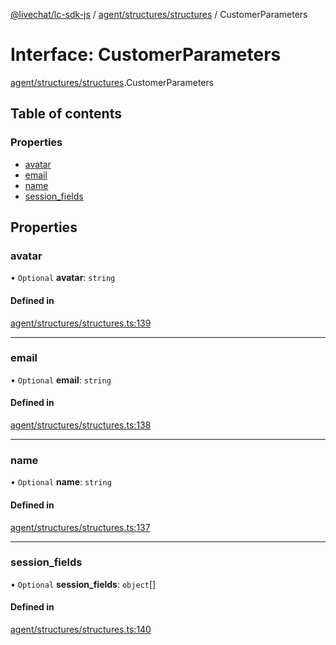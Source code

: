 [@livechat/lc-sdk-js](../README.md) / [agent/structures/structures](../modules/agent_structures_structures.md) / CustomerParameters

# Interface: CustomerParameters

[agent/structures/structures](../modules/agent_structures_structures.md).CustomerParameters

## Table of contents

### Properties

- [avatar](agent_structures_structures.CustomerParameters.md#avatar)
- [email](agent_structures_structures.CustomerParameters.md#email)
- [name](agent_structures_structures.CustomerParameters.md#name)
- [session\_fields](agent_structures_structures.CustomerParameters.md#session_fields)

## Properties

### avatar

• `Optional` **avatar**: `string`

#### Defined in

[agent/structures/structures.ts:139](https://github.com/livechat/lc-sdk-js/blob/1fa827f/src/agent/structures/structures.ts#L139)

___

### email

• `Optional` **email**: `string`

#### Defined in

[agent/structures/structures.ts:138](https://github.com/livechat/lc-sdk-js/blob/1fa827f/src/agent/structures/structures.ts#L138)

___

### name

• `Optional` **name**: `string`

#### Defined in

[agent/structures/structures.ts:137](https://github.com/livechat/lc-sdk-js/blob/1fa827f/src/agent/structures/structures.ts#L137)

___

### session\_fields

• `Optional` **session\_fields**: `object`[]

#### Defined in

[agent/structures/structures.ts:140](https://github.com/livechat/lc-sdk-js/blob/1fa827f/src/agent/structures/structures.ts#L140)
